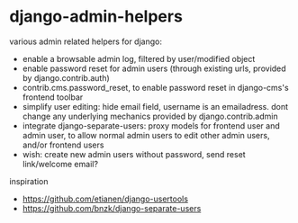 # django-admin-helpers
various admin related helpers for django:

- enable a browsable admin log, filtered by user/modified object
- enable password reset for admin users (through existing urls, provided by django.contrib.auth)
- contrib.cms.password_reset, to enable password reset in django-cms's frontend toolbar
- simplify user editing: hide email field, username is an emailadress. dont change any underlying mechanics provided by django.contrib.admin
- integrate django-separate-users: proxy models for frontend user and admin user, to allow normal admin users to edit other admin users, and/or frontend users
- wish: create new admin users without password, send reset link/welcome email? 


inspiration

- https://github.com/etianen/django-usertools
- https://github.com/bnzk/django-separate-users
